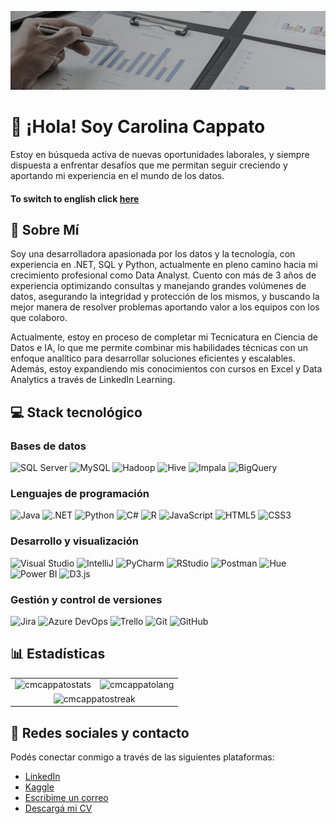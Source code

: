 ![Banner](https://github.com/cmcappato/cmcappato/blob/main/Banner.jpg?raw=true)

# 👋 ¡Hola! Soy Carolina Cappato

Estoy en búsqueda activa de nuevas oportunidades laborales, y siempre dispuesta a enfrentar desafíos que me permitan seguir creciendo y aportando mi experiencia en el mundo de los datos.

#### To switch to english click [here](README-EN.md)

## 🚀 Sobre Mí

Soy una desarrolladora apasionada por los datos y la tecnología, con experiencia en .NET, SQL y Python, actualmente en pleno camino hacia mi crecimiento profesional como Data Analyst. Cuento con más de 3 años de experiencia optimizando consultas y manejando grandes volúmenes de datos, asegurando la integridad y protección de los mismos, y buscando la mejor manera de resolver problemas aportando valor a los equipos con los que colaboro.

Actualmente, estoy en proceso de completar mi Tecnicatura en Ciencia de Datos e IA, lo que me permite combinar mis habilidades técnicas con un enfoque analítico para desarrollar soluciones eficientes y escalables. Además, estoy expandiendo mis conocimientos con cursos en Excel y Data Analytics a través de LinkedIn Learning.

## 💻 Stack tecnológico

### Bases de datos
![SQL Server](https://img.shields.io/badge/SQL%20Server-CC2927?style=for-the-badge&logo=microsoft%20sql%20server&logoColor=white)
![MySQL](https://img.shields.io/badge/MySQL-005C84?style=for-the-badge&logo=mysql&logoColor=white)
![Hadoop](https://img.shields.io/badge/Hadoop-66CCFF?style=for-the-badge&logo=apachehadoop&logoColor=black)
![Hive](https://img.shields.io/badge/Hive-FDEE21?style=for-the-badge&logo=apachehive&logoColor=black)
![Impala](https://img.shields.io/badge/Impala-DC143C?style=for-the-badge&logo=apacheimpala&logoColor=white)
![BigQuery](https://img.shields.io/badge/BigQuery-4285F4?style=for-the-badge&logo=googlebigquery&logoColor=white)

### Lenguajes de programación
![Java](https://img.shields.io/badge/Java-007396?style=for-the-badge&logo=openjdk&logoColor=white)
![.NET](https://img.shields.io/badge/.NET-512BD4?style=for-the-badge&logo=dotnet&logoColor=white)
![Python](https://img.shields.io/badge/Python-3776AB?style=for-the-badge&logo=python&logoColor=white)
![C#](https://img.shields.io/badge/C%23-239120?style=for-the-badge&logo=csharp&logoColor=white)
![R](https://img.shields.io/badge/R-276DC3?style=for-the-badge&logo=r&logoColor=white)
![JavaScript](https://img.shields.io/badge/JavaScript-F7DF1E?style=for-the-badge&logo=javascript&logoColor=black)
![HTML5](https://img.shields.io/badge/HTML5-E34F26?style=for-the-badge&logo=html5&logoColor=white)
![CSS3](https://img.shields.io/badge/CSS3-1572B6?style=for-the-badge&logo=css3&logoColor=white)

### Desarrollo y visualización
![Visual Studio](https://img.shields.io/badge/Visual_Studio-5C2D91?style=for-the-badge&logo=visualstudio&logoColor=white)
![IntelliJ](https://img.shields.io/badge/IntelliJ-000000?style=for-the-badge&logo=intellijidea&logoColor=white)
![PyCharm](https://img.shields.io/badge/PyCharm-21D789?style=for-the-badge&logo=pycharm&logoColor=black)
![RStudio](https://img.shields.io/badge/RStudio-75AADB?style=for-the-badge&logo=rstudio&logoColor=white)
![Postman](https://img.shields.io/badge/Postman-FF6C37?style=for-the-badge&logo=postman&logoColor=white)
![Hue](https://img.shields.io/badge/Hue-217346?style=for-the-badge&logo=apachehue&logoColor=white)
![Power BI](https://img.shields.io/badge/Power_BI-F2C811?style=for-the-badge&logo=powerbi&logoColor=black)
![D3.js](https://img.shields.io/badge/D3.js-F9A03C?style=for-the-badge&logo=d3.js&logoColor=black)

### Gestión y control de versiones 
![Jira](https://img.shields.io/badge/Jira-0052CC?style=for-the-badge&logo=jira&logoColor=white)
![Azure DevOps](https://img.shields.io/badge/Azure_DevOps-0078D7?style=for-the-badge&logo=azuredevops&logoColor=white)
![Trello](https://img.shields.io/badge/Trello-0052CC?style=for-the-badge&logo=trello&logoColor=white)
![Git](https://img.shields.io/badge/Git-F05032?style=for-the-badge&logo=git&logoColor=white)
![GitHub](https://img.shields.io/badge/GitHub-181717?style=for-the-badge&logo=github&logoColor=white)

## 📊 Estadísticas
<table align="center">
  <tr>
    <td><img height="150px" src="https://github-readme-stats.vercel.app/api?username=cmcappato&theme=tokyonight&show_icons=true&hide_border=true&locale=es&count_private=true" alt="cmcappatostats" /></td>
    <td><img height="150px" src="https://github-readme-stats.vercel.app/api/top-langs/?username=cmcappato&theme=tokyonight&show_icons=true&hide_border=true&locale=es&layout=compact" alt="cmcappatolang" /></td>
  </tr>
  <tr>
    <td align="center" colspan="2"><img height="150px" src="https://github-readme-streak-stats.herokuapp.com/?user=cmcappato&theme=tokyonight&locale=es&hide_border=true" alt="cmcappatostreak" /></td>
  </tr>
</table>

## 💼 Redes sociales y contacto

Podés conectar conmigo a través de las siguientes plataformas:

- [LinkedIn](https://www.linkedin.com/in/cmcappato)
- [Kaggle](https://www.kaggle.com/cmcappato)
- [Escribime un correo](mailto:carocappato@gmail.com)
- [Descargá mi CV](https://drive.google.com/file/d/1LU5R76hQuDX265gENu0_ZyVCGfEWHdTA/view?usp=drive_link)